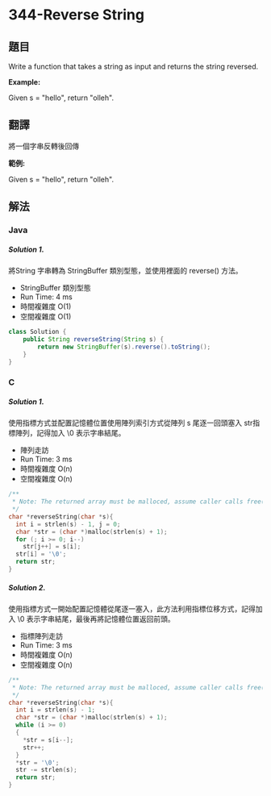 # 344-Reverse String
## 題目

Write a function that takes a string as input and returns the string reversed.

**Example:**

Given s = "hello", return "olleh".

## 翻譯

將一個字串反轉後回傳

**範例:**

Given s = "hello", return "olleh".

## 解法

### Java

##### Solution 1.

將String 字串轉為 StringBuffer 類別型態，並使用裡面的 reverse() 方法。

- StringBuffer 類別型態
- Run Time: 4 ms
- 時間複雜度 O(1)
- 空間複雜度 O(1)

```java
class Solution {
    public String reverseString(String s) {
        return new StringBuffer(s).reverse().toString();
    }
}
```


### C
##### Solution 1.

使用指標方式並配置記憶體位置使用陣列索引方式從陣列 s 尾逐一回頭塞入 str指標陣列，記得加入 \0 表示字串結尾。

- 陣列走訪
- Run Time:	3 ms
- 時間複雜度 O(n)
- 空間複雜度 O(n)

```c
/**
 * Note: The returned array must be malloced, assume caller calls free().
 */
char *reverseString(char *s){
  int i = strlen(s) - 1, j = 0;
  char *str = (char *)malloc(strlen(s) + 1);
  for (; i >= 0; i--)
    str[j++] = s[i];
  str[i] = '\0';
  return str;
}
```

##### Solution 2.

使用指標方式一開始配置記憶體從尾逐一塞入，此方法利用指標位移方式，記得加入 \0 表示字串結尾，最後再將記憶體位置返回前頭。

- 指標陣列走訪
- Run Time:	3 ms
- 時間複雜度 O(n)
- 空間複雜度 O(n)

```c
/**
 * Note: The returned array must be malloced, assume caller calls free().
 */
char *reverseString(char *s){
  int i = strlen(s) - 1;
  char *str = (char *)malloc(strlen(s) + 1);
  while (i >= 0)
  {
    *str = s[i--];
    str++;
  }
  *str = '\0';
  str -= strlen(s);
  return str;
}
```

